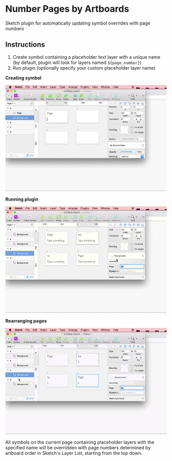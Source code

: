 # Number Pages by Artboards
Sketch plugin for automatically updating symbol overrides with page numbers

## Instructions
1. Create symbol containing a placeholder text layer with a unique name (by default, plugin will look for layers named `${page_number}`)
2. Run plugin (optionally specify your custom placeholder layer name)

__Creating symbol__

<img src="https://github.com/szupie/number-pages-by-artboard-sketch-plugin/blob/master/readme-assets/step1.gif" width="512">

__Running plugin__

<img src="https://github.com/szupie/number-pages-by-artboard-sketch-plugin/blob/master/readme-assets/step2.gif" width="512">

__Rearranging pages__

<img src="https://github.com/szupie/number-pages-by-artboard-sketch-plugin/blob/master/readme-assets/rearranging.gif" width="512">

All symbols on the current page containing placeholder layers with the specified name will be overridden with page numbers determined by artboard order in Sketch's Layer List, starting from the top down.
